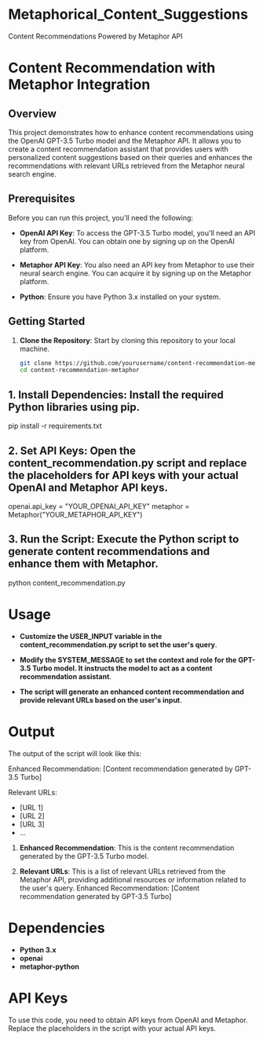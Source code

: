 # Metaphorical_Content_Suggestions
Content Recommendations Powered by Metaphor API
# Content Recommendation with Metaphor Integration

## Overview

This project demonstrates how to enhance content recommendations using the OpenAI GPT-3.5 Turbo model and the Metaphor API. It allows you to create a content recommendation assistant that provides users with personalized content suggestions based on their queries and enhances the recommendations with relevant URLs retrieved from the Metaphor neural search engine.

## Prerequisites

Before you can run this project, you'll need the following:

- **OpenAI API Key**: To access the GPT-3.5 Turbo model, you'll need an API key from OpenAI. You can obtain one by signing up on the OpenAI platform.

- **Metaphor API Key**: You also need an API key from Metaphor to use their neural search engine. You can acquire it by signing up on the Metaphor platform.

- **Python**: Ensure you have Python 3.x installed on your system.

## Getting Started

1. **Clone the Repository**: Start by cloning this repository to your local machine.

   ```bash
   git clone https://github.com/yourusername/content-recommendation-metaphor.git
   cd content-recommendation-metaphor

## 1. Install Dependencies: Install the required Python libraries using pip.
pip install -r requirements.txt


## 2. Set API Keys: Open the content_recommendation.py script and replace the placeholders for API keys with your actual OpenAI and Metaphor API keys.
openai.api_key = "YOUR_OPENAI_API_KEY"
metaphor = Metaphor("YOUR_METAPHOR_API_KEY")


## 3. Run the Script: Execute the Python script to generate content recommendations and enhance them with Metaphor.
python content_recommendation.py


# Usage
- **Customize the USER_INPUT variable in the content_recommendation.py script to set the user's query**.

- **Modify the SYSTEM_MESSAGE to set the context and role for the GPT-3.5 Turbo model. It instructs the model to act as a content recommendation assistant**.

- **The script will generate an enhanced content recommendation and provide relevant URLs based on the user's input**.

# Output
The output of the script will look like this:

Enhanced Recommendation: [Content recommendation generated by GPT-3.5 Turbo]

Relevant URLs:
- [URL 1]
- [URL 2]
- [URL 3]
- ...

1. **Enhanced Recommendation**: This is the content recommendation generated by the GPT-3.5 Turbo model.

2. **Relevant URLs**: This is a list of relevant URLs retrieved from the Metaphor API, providing additional resources or information related to the user's query.
Enhanced Recommendation: [Content recommendation generated by GPT-3.5 Turbo]

# Dependencies
- **Python 3.x**
- **openai**
- **metaphor-python**

# API Keys
To use this code, you need to obtain API keys from OpenAI and Metaphor. Replace the placeholders in the script with your actual API keys.
